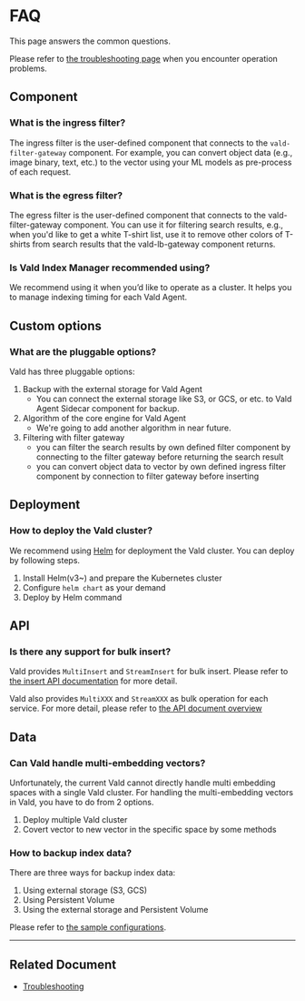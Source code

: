 # FAQ

This page answers the common questions.

Please refer to [the troubleshooting page](../user-guides/troubleshooting.md) when you encounter operation problems.

## Component

### What is the ingress filter?

The ingress filter is the user-defined component that connects to the `vald-filter-gateway` component.
For example, you can convert object data (e.g., image binary, text, etc.) to the vector using your ML models as pre-process of each request.

### What is the egress filter?

The egress filter is the user-defined component that connects to the vald-filter-gateway component.
You can use it for filtering search results, e.g., when you'd like to get a white T-shirt list, use it to remove other colors of T-shirts from search results that the vald-lb-gateway component returns.

### Is Vald Index Manager recommended using?

We recommend using it when you’d like to operate as a cluster.
It helps you to manage indexing timing for each Vald Agent.

## Custom options

### What are the pluggable options?

Vald has three pluggable options:

1. Backup with the external storage for Vald Agent
   - You can connect the external storage like S3, or GCS, or etc. to Vald Agent Sidecar component for backup.
1. Algorithm of the core engine for Vald Agent
   - We're going to add another algorithm in near future.
1. Filtering with filter gateway
   - you can filter the search results by own defined filter component by connecting to the filter gateway before returning the search result
   - you can convert object data to vector by own defined ingress filter component by connection to filter gateway before inserting

## Deployment

### How to deploy the Vald cluster?

We recommend using [Helm](https://helm.sh/) for deployment the Vald cluster.
You can deploy by following steps.

1. Install Helm(v3~) and prepare the Kubernetes cluster
1. Configure `helm chart` as your demand
1. Deploy by Helm command

## API

### Is there any support for bulk insert?

Vald provides `MultiInsert` and `StreamInsert` for bulk insert.
Please refer to [the insert API documentation](../api/insert.md) for more detail.

Vald also provides `MultiXXX` and `StreamXXX` as bulk operation for each service.
For more detail, please refer to [the API document overview](https://vald.vdaas.org/docs/api/)

## Data

### Can Vald handle multi-embedding vectors?

Unfortunately, the current Vald cannot directly handle multi embedding spaces with a single Vald cluster.
For handling the multi-embedding vectors in Vald, you have to do from 2 options.

1. Deploy multiple Vald cluster
1. Covert vector to new vector in the specific space by some methods

### How to backup index data?

There are three ways for backup index data:

1. Using external storage (S3, GCS)
1. Using Persistent Volume
1. Using the external storage and Persistent Volume

<!-- TODO: change link when publish the backup configuration page -->
Please refer to [the sample configurations](https://github.com/vdaas/vald/tree/master/charts/vald/values).

---

## Related Document

- [Troubleshooting](../user-guides/troubleshooting.md)

